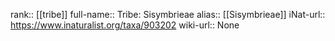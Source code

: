 

rank:: [[tribe]]
full-name:: Tribe: Sisymbrieae
alias:: [[Sisymbrieae]]
iNat-url:: https://www.inaturalist.org/taxa/903202
wiki-url:: None